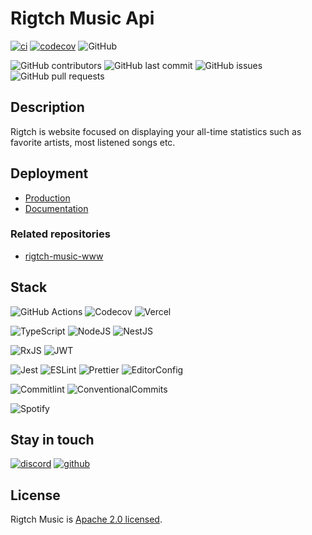 # Rigtch Music Api

[![ci](https://github.com/Rigtch/rigtch-music-api/actions/workflows/main.yml/badge.svg)](https://github.com/Rigtch/rigtch-music-api/actions/workflows/main.yml)
[![codecov](https://codecov.io/gh/Rigtch/rigtch-music-api/branch/main/graph/badge.svg?token=Z03LXHHMGF)](https://codecov.io/gh/Rigtch/rigtch-music-api)
![GitHub](https://img.shields.io/github/license/Rigtch/rigtch-music-api)

![GitHub contributors](https://img.shields.io/github/contributors/Rigtch/rigtch-music-api)
![GitHub last commit](https://img.shields.io/github/last-commit/Rigtch/rigtch-music-api)
![GitHub issues](https://img.shields.io/github/issues/Rigtch/rigtch-music-api)
![GitHub pull requests](https://img.shields.io/github/issues-pr/Rigtch/rigtch-music-api)

## Description

Rigtch is website focused on displaying your all-time statistics such as favorite artists, most listened songs etc.

## Deployment

- [Production](https://rigtch-music-api.vercel.app)
- [Documentation](https://rigtch-music-api.vercel.app/api)

### Related repositories

- [rigtch-music-www](https://github.com/Rigtch/rigtch-music-www)

## Stack

![GitHub Actions](https://img.shields.io/badge/github%20actions-%232671E5.svg?style=for-the-badge&logo=githubactions&logoColor=white)
![Codecov](https://img.shields.io/badge/codecov-%23ff0077.svg?style=for-the-badge&logo=codecov&logoColor=white)
![Vercel](https://img.shields.io/badge/vercel-%23000000.svg?style=for-the-badge&logo=vercel&logoColor=white)

![TypeScript](https://img.shields.io/badge/TypeScript-007ACC?style=for-the-badge&logo=typescript&logoColor=white)
![NodeJS](https://img.shields.io/badge/Node.js-43853D?style=for-the-badge&logo=node.js&logoColor=white)
![NestJS](https://img.shields.io/badge/nestjs-%23E0234E.svg?style=for-the-badge&logo=nestjs&logoColor=white)

![RxJS](https://img.shields.io/badge/rxjs-%23B7178C.svg?style=for-the-badge&logo=reactivex&logoColor=white)
![JWT](https://img.shields.io/badge/JWT-black?style=for-the-badge&logo=JSON%20web%20tokens)

![Jest](https://img.shields.io/badge/Jest-323330?style=for-the-badge&logo=Jest&logoColor=white)
![ESLint](https://img.shields.io/badge/eslint-3A33D1?style=for-the-badge&logo=eslint&logoColor=white)
![Prettier](https://img.shields.io/badge/prettier-1A2C34?style=for-the-badge&logo=prettier&logoColor=F7BA3E)
![EditorConfig](https://img.shields.io/badge/Editor%20Config-E0EFEF?style=for-the-badge&logo=editorconfig&logoColor=000)

![Commitlint](https://img.shields.io/badge/commitlint-000000.svg?style=for-the-badge&logo=commitlint&logoColor=white)
![ConventionalCommits](https://img.shields.io/badge/Conventional%20Commits-FE5196.svg?style=for-the-badge&logo=Conventional-Commits&logoColor=white)

![Spotify](https://img.shields.io/badge/Spotify-1ED760?style=for-the-badge&logo=spotify&logoColor=white)

## Stay in touch

[![discord](https://img.shields.io/badge/Discord-7289DA?style=for-the-badge&logo=discord&logoColor=white)](https://discord.gg/kuQFdzJhTy)
[![github](https://img.shields.io/badge/GitHub-100000?style=for-the-badge&logo=github&logoColor=white)](https://github.com/Rigtch)

## License

Rigtch Music is [Apache 2.0 licensed](LICENSE).

